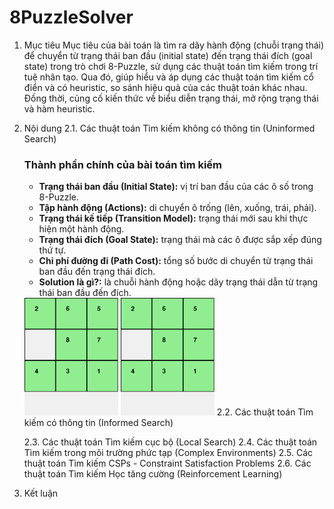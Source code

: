 # 8PuzzleSolver
1. Mục tiêu
    Mục tiêu của bài toán là tìm ra dãy hành động (chuỗi trạng thái) để chuyển từ trạng thái ban đầu (initial state) đến trạng thái đích (goal state) trong trò chơi 8-Puzzle, sử dụng các thuật toán tìm kiếm trong trí tuệ nhân tạo. Qua đó, giúp hiểu và áp dụng các thuật toán tìm kiếm cổ điển và có heuristic, so sánh hiệu quả của các thuật toán khác nhau. Đồng thời, củng cố kiến thức về biểu diễn trạng thái, mở rộng trạng thái và hàm heuristic.
2. Nội dung
    2.1. Các thuật toán Tìm kiếm không có thông tin (Uninformed Search)
    ### Thành phần chính của bài toán tìm kiếm
    - **Trạng thái ban đầu (Initial State):** vị trí ban đầu của các ô số trong 8-Puzzle.
    - **Tập hành động (Actions):** di chuyển ô trống (lên, xuống, trái, phải).
    - **Trạng thái kế tiếp (Transition Model):** trạng thái mới sau khi thực hiện một hành động.
    - **Trạng thái đích (Goal State):** trạng thái mà các ô được sắp xếp đúng thứ tự.
    - **Chi phí đường đi (Path Cost):** tổng số bước di chuyển từ trạng thái ban đầu đến trạng thái đích.
    - **Solution là gì?:** là chuỗi hành động hoặc dãy trạng thái dẫn từ trạng thái ban đầu đến đích.

    <img src="bfs.gif" alt="Mô phỏng BFS" width="150"/>
    <img src="ids.gif" alt="Mô phỏng IDS" width="150"/>
    2.2. Các thuật toán Tìm kiếm có thông tin (Informed Search)
    
    2.3. Các thuật toán Tìm kiếm cục bộ (Local Search)
    2.4. Các thuật toán Tìm kiếm trong môi trường phức tạp (Complex Environments)
    2.5. Các thuật toán Tìm kiếm CSPs - Constraint Satisfaction Problems
    2.6. Các thuật toán Tìm kiếm Học tăng cường (Reinforcement Learning)
3. Kết luận